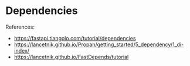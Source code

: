 # Dependencies

References:

* https://fastapi.tiangolo.com/tutorial/dependencies
* https://lancetnik.github.io/Propan/getting_started/5_dependency/1_di-index/
* https://lancetnik.github.io/FastDepends/tutorial